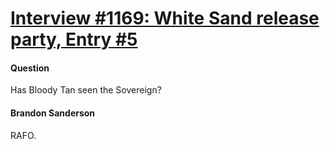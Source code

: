# [Interview #1169: White Sand release party, Entry #5](https://www.theoryland.com/intvmain.php?i=1169#5)

#### Question

Has Bloody Tan seen the Sovereign?

#### Brandon Sanderson

RAFO.

